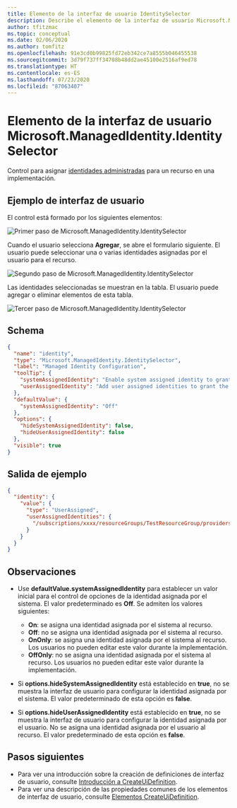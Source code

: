 ```yaml
---
title: Elemento de la interfaz de usuario IdentitySelector
description: Describe el elemento de la interfaz de usuario Microsoft.ManagedIdentity.IdentitySelector para Azure Portal. Úselo para asignar identidades administradas a un recurso.
author: tfitzmac
ms.topic: conceptual
ms.date: 02/06/2020
ms.author: tomfitz
ms.openlocfilehash: 91e3cd0b99825fd72eb342ce7a8555b046455538
ms.sourcegitcommit: 3d79f737ff34708b48dd2ae45100e2516af9ed78
ms.translationtype: HT
ms.contentlocale: es-ES
ms.lasthandoff: 07/23/2020
ms.locfileid: "87063407"
---
```

# <a name="microsoftmanagedidentityidentityselector-ui-element"></a>Elemento de la interfaz de usuario Microsoft.ManagedIdentity.IdentitySelector

Control para asignar [identidades administradas](../../active-directory/managed-identities-azure-resources/overview.md) para un recurso en una implementación.

## <a name="ui-sample"></a>Ejemplo de interfaz de usuario

El control está formado por los siguientes elementos:

![Primer paso de Microsoft.ManagedIdentity.IdentitySelector](./media/managed-application-elements/microsoft-managedidentity-identityselector-1.png)

Cuando el usuario selecciona **Agregar**, se abre el formulario siguiente. El usuario puede seleccionar una o varias identidades asignadas por el usuario para el recurso.

![Segundo paso de Microsoft.ManagedIdentity.IdentitySelector](./media/managed-application-elements/microsoft-managedidentity-identityselector-2.png)

Las identidades seleccionadas se muestran en la tabla. El usuario puede agregar o eliminar elementos de esta tabla.

![Tercer paso de Microsoft.ManagedIdentity.IdentitySelector](./media/managed-application-elements/microsoft-managedidentity-identityselector-3.png)

## <a name="schema"></a>Schema

```json
{
  "name": "identity",
  "type": "Microsoft.ManagedIdentity.IdentitySelector",
  "label": "Managed Identity Configuration",
  "toolTip": {
    "systemAssignedIdentity": "Enable system assigned identity to grant the resource access to other existing resources.",
    "userAssignedIdentity": "Add user assigned identities to grant the resource access to other existing resources."
  },
  "defaultValue": {
    "systemAssignedIdentity": "Off"
  },
  "options": {
    "hideSystemAssignedIdentity": false,
    "hideUserAssignedIdentity": false
  },
  "visible": true
}
```

## <a name="sample-output"></a>Salida de ejemplo

```json
{
  "identity": {
    "value": {
      "type": "UserAssigned",
      "userAssignedIdentities": {
        "/subscriptions/xxxx/resourceGroups/TestResourceGroup/providers/Microsoft.ManagedIdentity/userAssignedIdentities/TestUserIdentity1": {}
      }
    }
  }
}
```

## <a name="remarks"></a>Observaciones

- Use **defaultValue.systemAssignedIdentity** para establecer un valor inicial para el control de opciones de la identidad asignada por el sistema. El valor predeterminado es **Off**. Se admiten los valores siguientes:
  - **On**: se asigna una identidad asignada por el sistema al recurso.
  - **Off**: no se asigna una identidad asignada por el sistema al recurso.
  - **OnOnly**: se asigna una identidad asignada por el sistema al recurso. Los usuarios no pueden editar este valor durante la implementación.
  - **OffOnly**: no se asigna una identidad asignada por el sistema al recurso. Los usuarios no pueden editar este valor durante la implementación.

- Si **options.hideSystemAssignedIdentity** está establecido en **true**, no se muestra la interfaz de usuario para configurar la identidad asignada por el sistema. El valor predeterminado de esta opción es **false**.
- Si **options.hideUserAssignedIdentity** está establecido en **true**, no se muestra la interfaz de usuario para configurar la identidad asignada por el usuario. No se asigna una identidad asignada por el usuario al recurso. El valor predeterminado de esta opción es **false**.

## <a name="next-steps"></a>Pasos siguientes

- Para ver una introducción sobre la creación de definiciones de interfaz de usuario, consulte [Introducción a CreateUiDefinition](create-uidefinition-overview.md).
- Para ver una descripción de las propiedades comunes de los elementos de interfaz de usuario, consulte [Elementos CreateUiDefinition](create-uidefinition-elements.md).